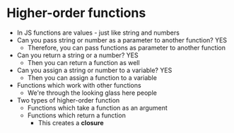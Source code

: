 # Higher-order functions

* In JS functions are values - just like string and numbers
* Can you pass string or number as a parameter to another function? YES
    * Therefore, you can pass functions as parameter to another function
* Can you return a string or a number? YES
    * Then you can return a function as well
* Can you assign a string or number to a variable? YES
    * Then you can assign a function to a variable
* Functions which work with other functions
    * We're through the looking glass here people
* Two types of higher-order function
    * Functions which take a function as an argument
    * Functions which return a function
        * This creates a **closure**

